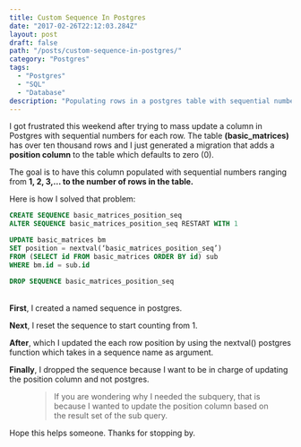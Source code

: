 ```yaml
---
title: Custom Sequence In Postgres
date: "2017-02-26T22:12:03.284Z"
layout: post
draft: false
path: "/posts/custom-sequence-in-postgres/"
category: "Postgres"
tags:
  - "Postgres"
  - "SQL"
  - "Database"
description: "Populating rows in a postgres table with sequential numbers ranging from 1, 2, 3, ..."
---
```


I got frustrated this weekend after trying to mass update a column in Postgres with sequential numbers for each row. The table **(basic_matrices)** has over ten thousand rows and I just generated a migration that adds a **position column** to the table which defaults to zero (0).


The goal is to have this column populated with sequential numbers ranging from **1, 2, 3,… to the number of rows in the table.**

Here is how I solved that problem:

```sql
CREATE SEQUENCE basic_matrices_position_seq
ALTER SEQUENCE basic_matrices_position_seq RESTART WITH 1

UPDATE basic_matrices bm
SET position = nextval(‘basic_matrices_position_seq’)
FROM (SELECT id FROM basic_matrices ORDER BY id) sub
WHERE bm.id = sub.id

DROP SEQUENCE basic_matrices_position_seq

```
\
**First**, I created a named sequence in postgres.

**Next**, I reset the sequence to start counting from 1.

**After**, which I updated the each row position by using the nextval() postgres function which takes in a sequence name as argument.

**Finally**, I dropped the sequence because I want to be in charge of updating the position column and not postgres.

<figure>
	<blockquote>
		<p>If you are wondering why I needed the subquery, that is because I wanted to update the position column based on the result set of the sub query.</p>
	</blockquote>
</figure>

Hope this helps someone. Thanks for stopping by.
